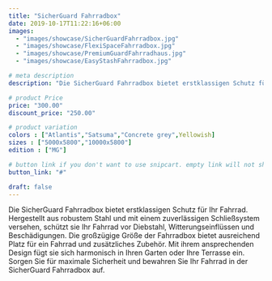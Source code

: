 ```yaml
---
title: "SicherGuard Fahrradbox"
date: 2019-10-17T11:22:16+06:00
images:
  - "images/showcase/SicherGuardFahrradbox.jpg"
  - "images/showcase/FlexiSpaceFahrradbox.jpg"
  - "images/showcase/PremiumGuardFahrradhaus.jpg"
  - "images/showcase/EasyStashFahrradbox.jpg"

# meta description
description: "Die SicherGuard Fahrradbox bietet erstklassigen Schutz für Ihr Fahrrad. Hergestellt aus robustem Stahl und mit einem zuverlässigen Schließsystem versehen, schützt sie Ihr Fahrrad vor Diebstahl, Witterungseinflüssen und Beschädigungen. Die großzügige Größe der Fahrradbox bietet ausreichend Platz für ein Fahrrad und zusätzliches Zubehör. Mit ihrem ansprechenden Design fügt sie sich harmonisch in Ihren Garten oder Ihre Terrasse ein. Sorgen Sie für maximale Sicherheit und bewahren Sie Ihr Fahrrad in der SicherGuard Fahrradbox auf."

# product Price
price: "300.00"
discount_price: "250.00"

# product variation
colors : ["Atlantis","Satsuma","Concrete grey",Yellowish]
sizes : ["5000x5800","10000x5800"]
edition : ["MG"]

# button link if you don't want to use snipcart. empty link will not show button
button_link: "#"

draft: false
---
```

Die SicherGuard Fahrradbox bietet erstklassigen Schutz für Ihr Fahrrad. Hergestellt aus robustem Stahl und mit einem zuverlässigen Schließsystem versehen, schützt sie Ihr Fahrrad vor Diebstahl, Witterungseinflüssen und Beschädigungen. Die großzügige Größe der Fahrradbox bietet ausreichend Platz für ein Fahrrad und zusätzliches Zubehör. Mit ihrem ansprechenden Design fügt sie sich harmonisch in Ihren Garten oder Ihre Terrasse ein. Sorgen Sie für maximale Sicherheit und bewahren Sie Ihr Fahrrad in der SicherGuard Fahrradbox auf.
